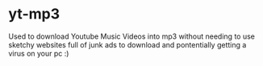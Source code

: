 # yt-mp3
Used to download Youtube Music Videos into mp3 without needing to use sketchy websites full of junk ads to download and pontentially getting a virus on your pc :)

